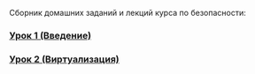 Сборник домашних заданий и лекций курса по безопасности:

### [Урок 1 (Введение)](Less1/README.md)

### [Урок 2 (Виртуализация)](Less2/README.md)
